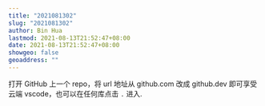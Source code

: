 ```yaml
---
title: "2021081302"
slug: "2021081302"
author: Bin Hua
lastmod: 2021-08-13T21:52:47+08:00
date: 2021-08-13T21:52:47+08:00
showgeo: false
geoaddress: ""
---
```


打开 GitHub 上一个 repo，将 url 地址从 github.com 改成 github.dev 即可享受云端 vscode，也可以在任何库点击 `.` 进入.
